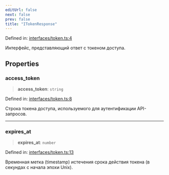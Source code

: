```yaml
---
editUrl: false
next: false
prev: false
title: "ITokenResponse"
---
```


Defined in: [interfaces/token.ts:4](https://github.com/zloishavrin/gigachat-node/blob/97b2ade0b7f31c93519f3b9ad8ca6ad9972792e9/src/interfaces/token.ts#L4)

Интерфейс, представляющий ответ с токеном доступа.

## Properties

### access\_token

> **access\_token**: `string`

Defined in: [interfaces/token.ts:8](https://github.com/zloishavrin/gigachat-node/blob/97b2ade0b7f31c93519f3b9ad8ca6ad9972792e9/src/interfaces/token.ts#L8)

Строка токена доступа, используемого для аутентификации API-запросов.

***

### expires\_at

> **expires\_at**: `number`

Defined in: [interfaces/token.ts:13](https://github.com/zloishavrin/gigachat-node/blob/97b2ade0b7f31c93519f3b9ad8ca6ad9972792e9/src/interfaces/token.ts#L13)

Временная метка (timestamp) истечения срока действия токена (в секундах с начала эпохи Unix).
